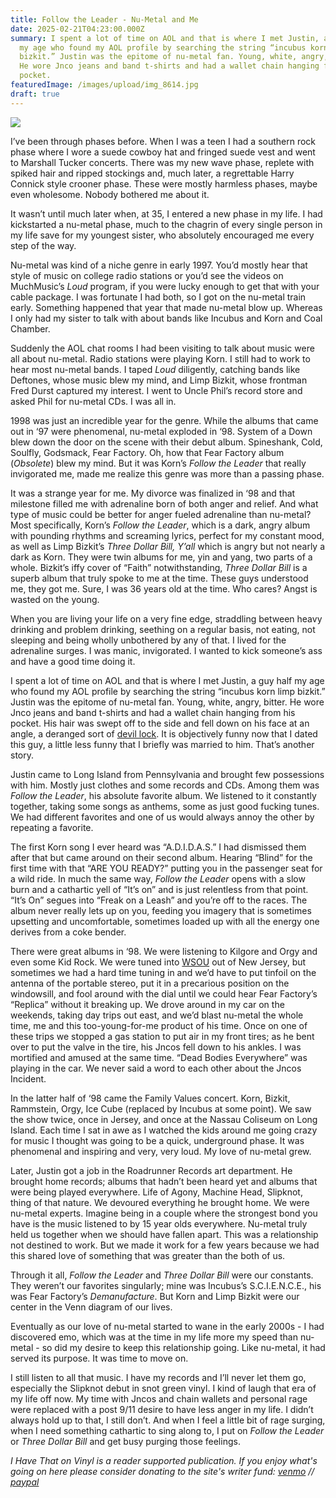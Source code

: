 ```yaml
---
title: Follow the Leader - Nu-Metal and Me
date: 2025-02-21T04:23:00.000Z
summary: I spent a lot of time on AOL and that is where I met Justin, a guy half
  my age who found my AOL profile by searching the string “incubus korn limp
  bizkit.” Justin was the epitome of nu-metal fan. Young, white, angry, bitter.
  He wore Jnco jeans and band t-shirts and had a wallet chain hanging from his
  pocket.
featuredImage: /images/upload/img_8614.jpg
draft: true
---
```

![](/images/upload/img_8614.jpg)

I’ve been through phases before. When I was a teen I had a southern rock phase where I wore a suede cowboy hat and fringed suede vest and went to Marshall Tucker concerts. There was my new wave phase, replete with spiked hair and ripped stockings and, much later, a regrettable Harry Connick style crooner phase. These were mostly harmless phases, maybe even wholesome. Nobody bothered me about it.

It wasn’t until much later when, at 35, I entered a new phase in my life. I had kickstarted a nu-metal phase, much to the chagrin of every single person in my life save for my youngest sister, who absolutely encouraged me every step of the way.

Nu-metal was kind of a niche genre in early 1997. You’d mostly hear that style of music on college radio stations or you’d see the videos on MuchMusic’s *Loud* program, if you were lucky enough to get that with your cable package. I was fortunate I had both, so I got on the nu-metal train early. Something happened that year that made nu-metal blow up. Whereas I only had my sister to talk with about bands like Incubus and Korn and Coal Chamber.

Suddenly the AOL chat rooms I had been visiting to talk about music were all about nu-metal. Radio stations were playing Korn. I still had to work to hear most nu-metal bands. I taped *Loud* diligently, catching bands like Deftones, whose music blew my mind, and Limp Bizkit, whose frontman Fred Durst captured my interest. I went to Uncle Phil’s record store and asked Phil for nu-metal CDs. I was all in.

1998 was just an incredible year for the genre. While the albums that came out in ‘97 were phenomenal, nu-metal exploded in ‘98. System of a Down blew down the door on the scene with their debut album. Spineshank, Cold, Soulfly, Godsmack, Fear Factory. Oh, how that Fear Factory album (*Obsolete*) blew my mind. But it was Korn’s *Follow the Leader* that really invigorated me, made me realize this genre was more than a passing phase.

It was a strange year for me. My divorce was finalized in ‘98 and that milestone filled me with adrenaline born of both anger and relief. And what type of music could be better for anger fueled adrenaline than nu-metal? Most specifically, Korn’s *Follow the Leader*, which is a dark, angry album with pounding rhythms and screaming lyrics, perfect for my constant mood, as well as Limp Bizkit’s *Three Dollar Bill, Y’all* which is angry but not nearly a dark as Korn. They were twin albums for me, yin and yang, two parts of a whole. Bizkit’s iffy cover of “Faith” notwithstanding, *Three Dollar Bill* is a superb album that truly spoke to me at the time. These guys understood me, they got me. Sure, I was 36 years old at the time. Who cares? Angst is wasted on the young.

When you are living your life on a very fine edge, straddling between heavy drinking and problem drinking, seething on a regular basis, not eating, not sleeping and being wholly unbothered by any of that. I lived for the adrenaline surges. I was manic, invigorated. I wanted to kick someone’s ass and have a good time doing it.

I spent a lot of time on AOL and that is where I met Justin, a guy half my age who found my AOL profile by searching the string “incubus korn limp bizkit.” Justin was the epitome of nu-metal fan. Young, white, angry, bitter. He wore Jnco jeans and band t-shirts and had a wallet chain hanging from his pocket. His hair was swept off to the side and fell down on his face at an angle, a deranged sort of [devil lock](https://www.tumblr.com/radrecorder/9588691678/this-is-the-kind-of-hairstyle-i-prefer-a). It is objectively funny now that I dated this guy, a little less funny that I briefly was married to him. That’s another story.

Justin came to Long Island from Pennsylvania and brought few possessions with him. Mostly just clothes and some records and CDs. Among them was *Follow the Leader*, his absolute favorite album. We listened to it constantly together, taking some songs as anthems, some as just good fucking tunes. We had different favorites and one of us would always annoy the other by repeating a favorite.

The first Korn song I ever heard was “A.D.I.D.A.S.” I had dismissed them after that but came around on their second album. Hearing “Blind” for the first time with that “ARE YOU READY?” putting you in the passenger seat for a wild ride. In much the same way, *Follow the Leader* opens with a slow burn and a cathartic yell of “It’s on” and is just relentless from that point. “It’s On” segues into “Freak on a Leash” and you’re off to the races. The album never really lets up on you, feeding you imagery that is sometimes upsetting and uncomfortable, sometimes loaded up with all the energy one derives from a coke bender.

There were great albums in ‘98. We were listening to Kilgore and Orgy and even some Kid Rock. We were tuned into [WSOU](https://www.wsou.net/) out of New Jersey, but sometimes we had a hard time tuning in and we’d have to put tinfoil on the antenna of the portable stereo, put it in a precarious position on the windowsill, and fool around with the dial until we could hear Fear Factory’s “Replica” without it breaking up. We drove around in my car on the weekends, taking day trips out east, and we’d blast nu-metal the whole time, me and this too-young-for-me product of his time. Once on one of these trips we stopped a gas station to put air in my front tires; as he bent over to put the valve in the tire, his Jncos fell down to his ankles. I was mortified and amused at the same time. “Dead Bodies Everywhere” was playing in the car. We never said a word to each other about the Jncos Incident.

In the latter half of ‘98 came the Family Values concert. Korn, Bizkit, Rammstein, Orgy, Ice Cube (replaced by Incubus at some point). We saw the show twice, once in Jersey, and once at the Nassau Coliseum on Long Island. Each time I sat in awe as I watched the kids around me going crazy for music I thought was going to be a quick, underground phase. It was phenomenal and inspiring and very, very loud. My love of nu-metal grew.

Later, Justin got a job in the Roadrunner Records art department. He brought home records; albums that hadn’t been heard yet and albums that were being played everywhere. Life of Agony, Machine Head, Slipknot, thing of that nature. We devoured everything he brought home. We were nu-metal experts. Imagine being in a couple where the strongest bond you have is the music listened to by 15 year olds everywhere. Nu-metal truly held us together when we should have fallen apart. This was a relationship not destined to work. But we made it work for a few years because we had this shared love of something that was greater than the both of us.

Through it all, *Follow the Leader* and *Three Dollar Bill* were our constants. They weren’t our favorites singularly; mine was Incubus’s S.C.I.E.N.C.E., his was Fear Factory’s *Demanufacture*. But Korn and Limp Bizkit were our center in the Venn diagram of our lives.

Eventually as our love of nu-metal started to wane in the early 2000s - I had discovered emo, which was at the time in my life more my speed than nu-metal - so did my desire to keep this relationship going. Like nu-metal, it had served its purpose. It was time to move on.

I still listen to all that music. I have my records and I’ll never let them go, especially the Slipknot debut in snot green vinyl. I kind of laugh that era of my life off now. My time with Jncos and chain wallets and personal rage were replaced with a post 9/11 desire to have less anger in my life. I didn’t always hold up to that, I still don’t. And when I feel a little bit of rage surging, when I need something cathartic to sing along to, I put on *Follow the Leader* or *Three Dollar Bill* and get busy purging those feelings.

*I Have That on Vinyl is a reader supported publication. If you enjoy what's going on here please consider donating to the site's writer fund: [venmo](https://account.venmo.com/u/Michele-Catalano2659) // [paypal](https://www.paypal.com/paypalme/goingitaloneny?country.x=US&locale.x=en_US)*
